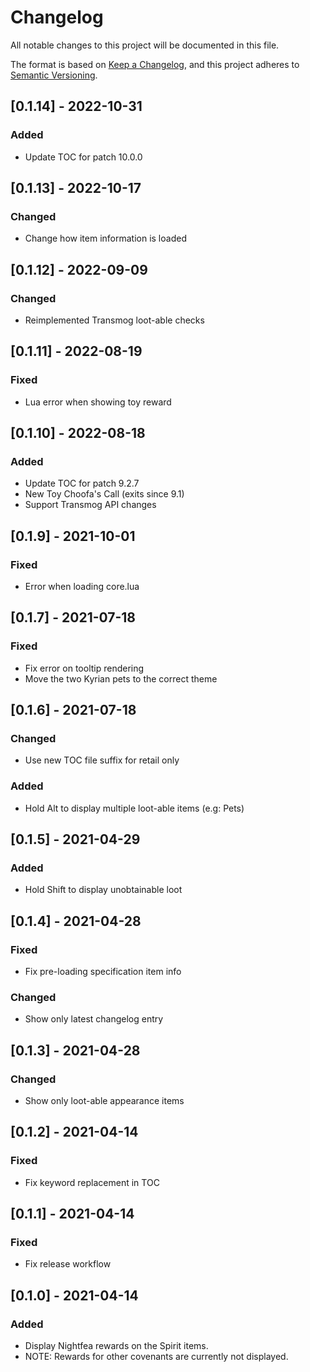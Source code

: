 # Changelog
All notable changes to this project will be documented in this file.

The format is based on [Keep a Changelog](https://keepachangelog.com/en/1.0.0/),
and this project adheres to [Semantic Versioning](https://semver.org/spec/v2.0.0.html).


## [0.1.14] - 2022-10-31
### Added
 - Update TOC for patch 10.0.0

## [0.1.13] - 2022-10-17
### Changed
 - Change how item information is loaded

## [0.1.12] - 2022-09-09
### Changed
 - Reimplemented Transmog loot-able checks

## [0.1.11] - 2022-08-19
### Fixed
 - Lua error when showing toy reward

## [0.1.10] - 2022-08-18
### Added
 - Update TOC for patch 9.2.7
 - New Toy Choofa's Call (exits since 9.1)
 - Support Transmog API changes

## [0.1.9] - 2021-10-01
### Fixed
 - Error when loading core.lua

## [0.1.7] - 2021-07-18
### Fixed
 - Fix error on tooltip rendering
 - Move the two Kyrian pets to the correct theme

## [0.1.6] - 2021-07-18
### Changed
 - Use new TOC file suffix for retail only
### Added
 - Hold Alt to display multiple loot-able items (e.g: Pets)

## [0.1.5] - 2021-04-29
### Added
 - Hold Shift to display unobtainable loot

## [0.1.4] - 2021-04-28
### Fixed
 - Fix pre-loading specification item info
### Changed
 - Show only latest changelog entry

## [0.1.3] - 2021-04-28
### Changed
 - Show only loot-able appearance items

## [0.1.2] - 2021-04-14
### Fixed
 - Fix keyword replacement in TOC

## [0.1.1] - 2021-04-14
### Fixed
 - Fix release workflow

## [0.1.0] - 2021-04-14
### Added
 - Display Nightfea rewards on the Spirit items.
 - NOTE: Rewards for other covenants are currently not displayed.
